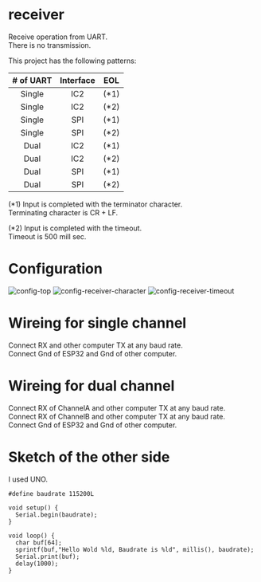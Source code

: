 # receiver
Receive operation from UART.   
There is no transmission.   

This project has the following patterns:

|# of UART|Interface|EOL|
|:-:|:-:|:-:|
|Single|IC2|(*1)|
|Single|IC2|(*2)|
|Single|SPI|(*1)|
|Single|SPI|(*2)|
|Dual|IC2|(*1)|
|Dual|IC2|(*2)|
|Dual|SPI|(*1)|
|Dual|SPI|(*2)|


(*1)
Input is completed with the terminator character.   
Terminating character is CR + LF.   

(*2)
Input is completed with the timeout.   
Timeout is 500 mill sec.   


# Configuration   
![config-top](https://user-images.githubusercontent.com/6020549/148177110-b951cd60-dea7-4d8d-b627-38477a29ae58.jpg)
![config-receiver-character](https://user-images.githubusercontent.com/6020549/148177129-5512c565-86e7-4425-9ad4-0a4642b49117.jpg)
![config-receiver-timeout](https://user-images.githubusercontent.com/6020549/148177140-280ab07b-cc58-40e7-8491-047d0c046137.jpg)

# Wireing for single channel  
Connect RX and other computer TX at any baud rate.   
Connect Gnd of ESP32 and Gnd of other computer.   

# Wireing for dual channel  
Connect RX of ChannelA and other computer TX at any baud rate.   
Connect RX of ChannelB and other computer TX at any baud rate.   
Connect Gnd of ESP32 and Gnd of other computer.   

# Sketch of the other side   
I used UNO.   
```
#define baudrate 115200L

void setup() {
  Serial.begin(baudrate);
}

void loop() {
  char buf[64];
  sprintf(buf,"Hello Wold %ld, Baudrate is %ld", millis(), baudrate);
  Serial.print(buf);
  delay(1000);
}
```

